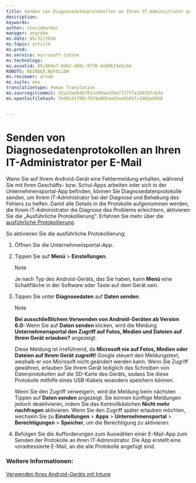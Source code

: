 ```yaml
---
title: Senden von Diagnosedatenprotokollen an Ihren IT-Administrator per E-Mail | Microsoft Intune
description: 
keywords: 
author: staciebarker
manager: angrobe
ms.date: 05/31/2016
ms.topic: article
ms.prod: 
ms.service: microsoft-intune
ms.technology: 
ms.assetid: 85c868e7-8d63-480c-9770-4e99614a5c94
ROBOTS: NOINDEX,NOFOLLOW
ms.reviewer: arnab
ms.suite: ems
translationtype: Human Translation
ms.sourcegitcommit: d3a2daebdb781ce99aa103e7717ffa1b0297cb3a
ms.openlocfilehash: 7e90141f08cf029a005aad1ae0501fc1962eb958


---
```



# Senden von Diagnosedatenprotokollen an Ihren IT-Administrator per E-Mail

Wenn Sie auf Ihrem Android-Gerät eine Fehlermeldung erhalten, während Sie mit Ihren Geschäfts- bzw. Schul-Apps arbeiten oder sich in der Unternehmensportal-App befinden, können Sie Diagnosedatenprotokolle senden, um Ihrem IT-Administrator bei der Diagnose und Behebung des Fehlers zu helfen. Damit alle Details in die Protokolle aufgenommen werden, die Ihrem IT-Administrator die Diagnose des Problems erleichtern, aktivieren Sie die „Ausführliche Protokollierung“. Erfahren Sie mehr über die [ausführliche Protokollierung](use-verbose-logging-to-help-your-it-administrator-fix-device-issues-android.md).

So aktivieren Sie die ausführliche Protokollierung:

1.  Öffnen Sie die Unternehmensportal-App.

2.  Tippen Sie auf **Menü** &gt; **Einstellungen**.

    > [!NOTE]
    > Je nach Typ des Android-Geräts, das Sie haben, kann **Menü** eine Schaltfläche in der Software oder Taste auf dem Gerät sein.

3.  Tippen Sie unter **Diagnosedaten** auf **Daten senden**.

    > [!NOTE]
    > **Bei ausschließlichem Verwenden von Android-Geräten ab Version 6.0:** Wenn Sie auf **Daten senden** klicken, wird die Meldung **Unternehmensportal den Zugriff auf Fotos, Medien und Dateien auf Ihrem Gerät erlauben?** angezeigt.

    Diese Meldung ist irreführend, da **Microsoft nie auf Fotos, Medien oder Dateien auf Ihrem Gerät zugreift!** Google steuert den Meldungstext, weshalb er von Microsoft nicht geändert werden kann.  Wenn Sie Zugriff gewähren, erlauben Sie Ihrem Gerät lediglich das Schreiben von Datenprotokollen auf die SD-Karte des Geräts, sodass Sie diese Protokolle mithilfe eines USB-Kabels woanders speichern können.

    Wenn Sie den Zugriff verweigern, wird die Meldung beim nächsten Tippen auf **Daten senden** angezeigt. Sie können künftige Meldungen jedoch deaktivieren, indem Sie das Kontrollkästchen **Nicht mehr nachfragen** aktivieren.  Wenn Sie den Zugriff später erlauben möchten, wechseln Sie zu **Einstellungen** &gt; **Apps** &gt; **Unternehmensportal** &gt; **Berechtigungen** &gt; **Speicher**, um die Berechtigung zu aktivieren.

4.  Befolgen Sie die Aufforderungen zum Auswählen einer E-Mail-App zum Senden der Protokolle an Ihren IT-Administrator. Die App erstellt eine voradressierte E-Mail, an die alle Protokolle angefügt sind.


### Weitere Informationen:
[Verwenden Ihres Android-Geräts mit Intune](using-your-android-device-with-intune.md)



<!--HONumber=Aug16_HO4-->


